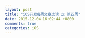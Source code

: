 ```yaml
---
layout: post
title: "iOS开发每周文章选读 之 第四周"
date: 2015-12-04 16:02:44 +0800
comments: true
categories: iOS
---
```

